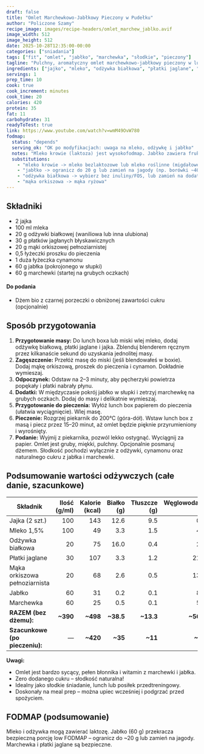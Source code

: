 ```yaml
---
draft: false
title: "Omlet Marchewkowo-Jabłkowy Pieczony w Pudełku"
author: "Policzone Szamy"
recipe_image: images/recipe-headers/omlet_marchew_jablko.avif
image_width: 512
image_height: 512
date: 2025-10-28T12:35:00-00:00
categories: ["sniadania"]
tags: ["fit", "omlet", "jabłko", "marchewka", "słodkie", "pieczony"]
tagline: "Pulchny, aromatyczny omlet marchewkowo-jabłkowy pieczony w lunch boxie – zero dodanego cukru!"
ingredients: ["jajko", "mleko", "odżywka białkowa", "płatki jaglane", "jabłko", "marchewka", "mąka orkiszowa pełnoziarnista"]
servings: 1
prep_time: 10
cook: true
cook_increment: minutes
cook_time: 20
calories: 420
protein: 35
fat: 11
carbohydrate: 31
readyToTest: true
link: https://www.youtube.com/watch?v=wmM49OvW780
fodmap:
  status: "depends"
  serving_ok: "OK po modyfikacjach: uwaga na mleko, odżywkę i jabłko"
  notes: "Mleko krowie (laktoza) jest wysokofodmap. Jabłko zawiera fruktozę i sorbitol – bezpieczna porcja to ~20 g (1/4 małego jabłka). W przepisie 60 g jabłka może być za dużo. Marchewka jest niskofodmap. Płatki jaglane są OK. Odżywka białkowa – sprawdź skład (unikaj inuliny, FOS, laktozy)."
  substitutions:
    - "mleko krowie -> mleko bezlaktozowe lub mleko roślinne (migdałowe, ryżowe)"
    - "jabłko -> ogranicz do 20 g lub zamień na jagody (np. borówki ~40 g)"
    - "odżywka białkowa -> wybierz bez inuliny/FOS, lub zamień na dodatkowe białko jajka"
    - "mąka orkiszowa -> mąka ryżowa"
---
```


## Składniki
* 2 jajka
* 100 ml mleka
* 20 g odżywki białkowej (waniliowa lub inna ulubiona)
* 30 g płatków jagłanych błyskawicznych
* 20 g mąki orkiszowej pełnoziarnistej
* 0,5 łyżeczki proszku do pieczenia
* 1 duża łyżeczka cynamonu
* 60 g jabłka (pokrojonego w słupki)
* 60 g marchewki (startej na grubych oczkach)

#### Do podania
* Dżem bio z czarnej porzeczki o obniżonej zawartości cukru (opcjonalnie)

## Sposób przygotowania
1. **Przygotowanie masy:** Do lunch boxa lub miski wlej mleko, dodaj odżywkę białkową, płatki jaglane i jajka. Zblenduj blenderem ręcznym przez kilkanaście sekund do uzyskania jednolitej masy.
2. **Zagęszczenie:** Przełóż masę do miski (jeśli blendowałeś w boxie). Dodaj mąkę orkiszową, proszek do pieczenia i cynamon. Dokładnie wymieszaj.
3. **Odpoczynek:** Odstaw na 2–3 minuty, aby pęcherzyki powietrza popękały i płatki nabrały płynu.
4. **Dodatki:** W międzyczasie pokrój jabłko w słupki i zetrzyj marchewkę na grubych oczkach. Dodaj do masy i delikatnie wymieszaj.
5. **Przygotowanie do pieczenia:** Wyłóż lunch box papierem do pieczenia (ułatwia wyciągnięcie). Wlej masę.
6. **Pieczenie:** Rozgrzej piekarnik do 200°C (góra-dół). Wstaw lunch box z masą i piecz przez 15–20 minut, aż omlet będzie pięknie przyrumieniony i wyrośnięty.
7. **Podanie:** Wyjmij z piekarnika, pozwól lekko ostygnąć. Wyciągnij za papier. Omlet jest gruby, miękki, pulchny. Opcjonalnie posmaruj dżemem. Słodkość pochodzi wyłącznie z odżywki, cynamonu oraz naturalnego cukru z jabłka i marchewki.

## Podsumowanie wartości odżywczych (całe danie, szacunkowe)

| Składnik                      | Ilość (g/ml) | Kalorie (kcal) | Białko (g) | Tłuszcze (g) | Węglowodany (g) |
|-------------------------------|-------------:|---------------:|-----------:|-------------:|----------------:|
| Jajka (2 szt.)                | 100          | 143            | 12.6       | 9.5          | 0.7             |
| Mleko 1,5%                    | 100          | 49             | 3.3        | 1.5          | 4.8             |
| Odżywka białkowa              | 20           | 75             | 16.0       | 0.4          | 2.0             |
| Płatki jaglane                | 30           | 107            | 3.3        | 1.2          | 21.0            |
| Mąka orkiszowa pełnoziarnista | 20           | 68             | 2.6        | 0.5          | 13.6            |
| Jabłko                        | 60           | 31             | 0.2        | 0.1          | 8.1             |
| Marchewka                     | 60           | 25             | 0.5        | 0.1          | 5.8             |
| **RAZEM (bez dżemu):**        | **~390**     | **~498**       | **~38.5**  | **~13.3**    | **~56.0**       |
| **Szacunkowe (po pieczeniu):**| —            | **~420**       | **~35**    | **~11**      | **~48**         |

**Uwagi:**
- Omlet jest bardzo sycący, pełen błonnika i witamin z marchewki i jabłka.
- Zero dodanego cukru – słodkość naturalna!
- Idealny jako słodkie śniadanie, lunch lub posiłek przedtreningowy.
- Doskonały na meal prep – można upiec wcześniej i podgrzać przed spożyciem.

## FODMAP (podsumowanie)
Mleko i odżywka mogą zawierać laktozę. Jabłko (60 g) przekracza bezpieczną porcję low FODMAP – ogranicz do ~20 g lub zamień na jagody. Marchewka i płatki jaglane są bezpieczne.
